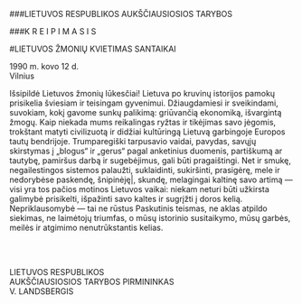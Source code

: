###LIETUVOS RESPUBLIKOS AUKŠČIAUSIOSIOS TARYBOS

###K R E I P I M A S I S

#LIETUVOS ŽMONIŲ KVIETIMAS SANTAIKAI

1990 m. kovo 12 d.  
Vilnius

Išsipildė Lietuvos žmonių lūkesčiai! Lietuva po kruvinų istorijos pamokų prisikelia šviesiam ir teisingam gyvenimui. Džiaugdamiesi ir sveikindami, suvokiam, kokį gavome sunkų palikimą: griūvančią ekonomiką, išvargintą žmogų. Kaip niekada mums reikalingas ryžtas ir tikėjimas savo jėgomis, trokštant matyti civilizuotą ir didžiai kultūringą Lietuvą garbingoje Europos tautų bendrijoje. Trumparegiški tarpusavio vaidai, pavydas, savųjų skirstymas į „blogus“ ir „gerus“ pagal anketinius duomenis, partiškumą ar tautybę, pamiršus darbą ir sugebėjimus, gali būti pragaištingi. Net ir smukę, negailestingos sistemos palaužti, suklaidinti, sukiršinti, prasigėrę, mele ir nedorybėse paskendę, šnipinėję|, skundę, melagingai kaltinę savo artimą — visi yra tos pačios motinos Lietuvos vaikai: niekam neturi būti užkirsta galimybė prisikelti, išpažinti savo kaltes ir sugrįžti į doros kelią. Nepriklausomybė — tai ne rūstus Paskutinis teismas, ne aklas atpildo siekimas, ne laimėtojų triumfas, o mūsų istorinio susitaikymo, mūsų garbės, meilės ir atgimimo nenutrūkstantis kelias.

&nbsp;  
&nbsp;  

LIETUVOS RESPUBLIKOS  
AUKŠČIAUSIOSIOS TARYBOS PIRMININKAS  
V. LANDSBERGIS
